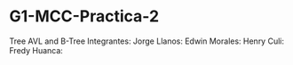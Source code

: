 # G1-MCC-Practica-2
Tree AVL and B-Tree
Integrantes:
Jorge Llanos:
Edwin Morales:
Henry Culi:
Fredy Huanca:
